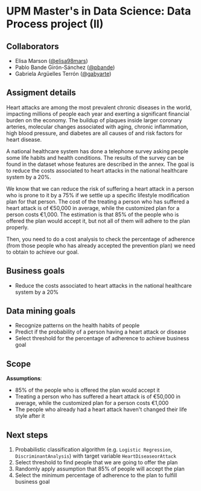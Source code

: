 # UPM Master's in Data Science: Data Process project (II)

## Collaborators
* Elisa Marson ([@elisa98mars](https://github.com/elisa98mars))
* Pablo Bande Girón-Sánchez ([@pbande](https://github.com/pbande))
* Gabriela Argüelles Terrón ([@gabyarte](https://github.com/gabyarte))

## Assigment details
Heart attacks are among the most prevalent chronic diseases in the world, impacting millions of people each year and exerting a significant financial burden on the economy. The buildup of plaques inside larger coronary arteries, molecular changes associated with aging, chronic inflammation, high blood pressure, and diabetes are all causes of and risk factors for heart disease.

A national healthcare system has done a telephone survey asking people some life habits and health conditions. The results of the survey can be found in the dataset whose features are described in the annex. The goal is to reduce the costs associated to heart attacks in the national healthcare system by a 20%.

We know that we can reduce the risk of suffering a heart attack in a person who is prone to it by a 75% if we settle up a specific lifestyle modification plan for that person. The cost of the treating a person who has suffered a heart attack is of €50,000 in average, while the customized plan for a person costs €1,000. The estimation is that 85% of the people who is offered the plan would accept it, but not all of them will adhere to the plan properly.

Then, you need to do a cost analysis to check the percentage of adherence (from those people who has already accepted the prevention plan) we need to obtain to achieve our goal.

## Business goals
* Reduce the costs associated to heart attacks in the national healthcare system by a 20%

## Data mining goals
* Recognize patterns on the health habits of people
* Predict if the probability of a person having a heart attack or disease
* Select threshold for the percentage of adherence to achieve business goal

## Scope

**Assumptions**:
* 85% of the people who is offered the plan would accept it
* Treating a person who has suffered a heart attack is of €50,000 in average, while the customized plan for a person costs €1,000
* The people who already had a heart attack haven't changed their life style after it

## Next steps
1. Probabilistic classification algorithm (e.g. `Logistic Regression`, `DiscriminantAnalysis`) with target variable `HeartDiseaseorAttack`
2. Select threshold to find people that we are going to offer the plan
3. Randomly apply assumption that 85% of people will accept the plan
4. Select the minimum percentage of adherence to the plan to fulfill business goal


